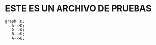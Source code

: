# ESTE ES UN ARCHIVO DE PRUEBAS

 ```mermaid
 graph TD;
    A-->D;
    D-->B;
    B-->D;
    A-->B;
```
